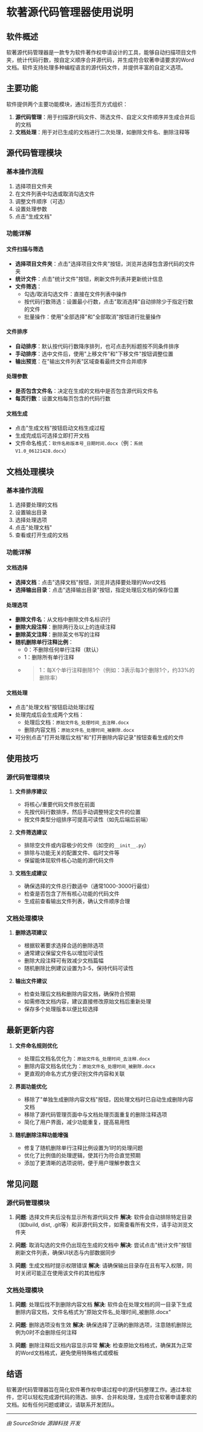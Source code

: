 # 软著源代码管理器使用说明

## 软件概述

软著源代码管理器是一款专为软件著作权申请设计的工具，能够自动扫描项目文件夹，统计代码行数，按自定义顺序合并源代码，并生成符合软著申请要求的Word文档。软件支持处理多种编程语言的源代码文件，并提供丰富的自定义选项。

## 主要功能

软件提供两个主要功能模块，通过标签页方式组织：

1. **源代码管理**：用于扫描源代码文件、筛选文件、自定义文件顺序并生成合并后的文档
2. **文档处理**：用于对已生成的文档进行二次处理，如删除文件名、删除注释等

## 源代码管理模块

### 基本操作流程

1. 选择项目文件夹
2. 在文件列表中勾选或取消勾选文件
3. 调整文件顺序（可选）
4. 设置处理参数
5. 点击"生成文档"

### 功能详解

#### 文件扫描与筛选

- **选择项目文件夹**：点击"选择项目文件夹"按钮，浏览并选择包含源代码的文件夹
- **统计文件**：点击"统计文件"按钮，刷新文件列表并更新统计信息
- **文件筛选**：
  - 勾选/取消勾选文件：直接在文件列表中操作
  - 按代码行数筛选：设置最小行数，点击"取消选择"自动排除少于指定行数的文件
  - 批量操作：使用"全部选择"和"全部取消"按钮进行批量操作

#### 文件排序

- **自动排序**：默认按代码行数降序排列，也可点击列标题按不同条件排序
- **手动排序**：选中文件后，使用"上移文件"和"下移文件"按钮调整位置
- **输出预览**：在"输出文件列表"区域查看最终文件合并顺序

#### 处理参数

- **是否包含文件名**：决定在生成的文档中是否包含源代码文件名
- **每页行数**：设置文档每页包含的代码行数

#### 文档生成

- 点击"生成文档"按钮启动文档生成过程
- 生成完成后可选择立即打开文档
- 文件命名格式：`软件名称版本号_日期时间.docx`（例：`系统V1.0_06121428.docx`）

## 文档处理模块

### 基本操作流程

1. 选择要处理的文档
2. 设置输出目录
3. 选择处理选项
4. 点击"处理文档"
5. 查看或打开生成的文档

### 功能详解

#### 文档选择

- **选择文档**：点击"选择文档"按钮，浏览并选择要处理的Word文档
- **选择输出目录**：点击"选择输出目录"按钮，指定处理后文档的保存位置

#### 处理选项

- **删除文件名**：从文档中删除文件名标识行
- **删除大段注释**：删除两行及以上的连续注释
- **删除英文注释**：删除英文书写的注释
- **随机删除单行注释比例**：
  - 0：不删除任何单行注释（默认）
  - 1：删除所有单行注释
  - >1：每X个单行注释删除1个（例如：3表示每3个删除1个，约33%的删除率）

#### 文档处理

- 点击"处理文档"按钮启动处理过程
- 处理完成后会生成两个文档：
  - 处理后文档：`原始文件名_处理时间_去注释.docx`
  - 删除内容文档：`原始文件名_处理时间_被删除.docx`
- 可分别点击"打开处理后文档"和"打开删除内容记录"按钮查看生成的文件

## 使用技巧

### 源代码管理模块

1. **文件排序建议**
   - 将核心/重要代码文件放在前面
   - 先按代码行数排序，然后手动调整特定文件的位置
   - 按文件类型分组排序可提高可读性（如先后端后前端）

2. **文件筛选建议**
   - 排除空文件或内容极少的文件（如空的`__init__.py`）
   - 排除与功能无关的配置文件、临时文件等
   - 保留能体现软件核心功能的源代码文件

3. **文档生成建议**
   - 确保选择的文件总行数适中（通常1000-3000行最佳）
   - 检查是否包含了所有核心功能的代码文件
   - 生成前查看输出文件列表，确认文件顺序合理

### 文档处理模块

1. **删除选项建议**
   - 根据软著要求选择合适的删除选项
   - 通常建议保留文件名以增加可读性
   - 删除大段注释可有效减少文档篇幅
   - 随机删除比例建议设置为3-5，保持代码可读性

2. **输出文件建议**
   - 检查处理后文档和删除内容文档，确保符合预期
   - 如需修改文档内容，建议直接修改原始文档后重新处理
   - 保存多个处理版本以便比较选择

## 最新更新内容

1. **文件命名规则优化**
   - 处理后文档名优化为：`原始文件名_处理时间_去注释.docx`
   - 删除内容文档名优化为：`原始文件名_处理时间_被删除.docx`
   - 更直观的命名方式方便识别文件内容和关联

2. **界面功能优化**
   - 移除了"单独生成删除内容文档"按钮，因处理文档时已自动生成删除内容文档
   - 移除了源代码管理页面中与文档处理页面重复的删除注释选项
   - 简化了用户界面，减少功能重复，提高易用性

3. **随机删除注释功能增强**
   - 修复了随机删除单行注释比例设置为1时的处理问题
   - 优化了比例值的处理逻辑，使其行为符合直觉预期
   - 添加了更清晰的选项说明，便于用户理解参数含义

## 常见问题

### 源代码管理模块

1. **问题**: 选择文件夹后没有显示所有源代码文件
   **解决**: 软件会自动排除特定目录（如build, dist, .git等）和非源代码文件，如需查看所有文件，请手动浏览文件夹

2. **问题**: 取消勾选的文件仍出现在生成的文档中
   **解决**: 尝试点击"统计文件"按钮刷新文件列表，确保UI状态与内部数据同步

3. **问题**: 生成文档时提示权限错误
   **解决**: 请确保输出目录存在且有写入权限，同时关闭可能正在使用该文件的其他程序

### 文档处理模块

1. **问题**: 处理后找不到删除内容文档
   **解决**: 软件会在处理文档的同一目录下生成删除内容文档，文件名格式为"原始文件名_处理时间_被删除.docx"

2. **问题**: 删除选项没有生效
   **解决**: 确保选择了正确的删除选项，注意随机删除比例为0时不会删除任何注释

3. **问题**: 删除注释后文档内容显示异常
   **解决**: 检查原始文档格式，确保其为正常的Word文档格式，避免使用特殊格式或模板

## 结语

软著源代码管理器旨在简化软件著作权申请过程中的源代码整理工作。通过本软件，您可以轻松完成源代码的筛选、排序、合并和处理，生成符合软著申请要求的文档。如有任何问题或建议，请联系开发团队。

---

*由 SourceStride 源踔科技 开发* 